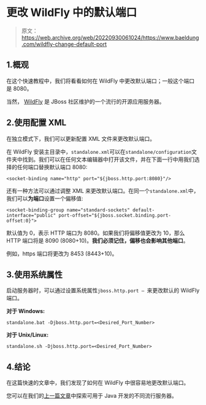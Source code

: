 # 更改 WildFly 中的默认端口

> 原文：<https://web.archive.org/web/20220930061024/https://www.baeldung.com/wildfly-change-default-port>

## 1.概观

在这个快速教程中，我们将看看如何在 WildFly 中更改默认端口；一般这个端口是 8080。

当然， [WildFly](https://web.archive.org/web/20220627093154/http://wildfly.org/) 是 JBoss 社区维护的一个流行的开源应用服务器。

## 2.使用配置 XML

在独立模式下，我们可以更新配置 XML 文件来更改默认端口。

在 WildFly 安装主目录中，`standalone.xml`可以在`standalone/configuration`文件夹中找到。我们可以在任何文本编辑器中打开该文件，并在下面一行中用我们选择的任何端口替换默认端口 8080:

```
<socket-binding name="http" port="${jboss.http.port:8080}"/>
```

还有一种方法可以通过调整 XML 来更改默认端口。在同一个`standalone.xml`中，我们可以**为端口**设置一个偏移值:

```
<socket-binding-group name="standard-sockets" default-interface="public" port-offset="${jboss.socket.binding.port-offset:0}">
```

默认值为 0，表示 HTTP 端口为 8080。如果我们将偏移值更改为 10，那么 HTTP 端口将是 8090 (8080+10)。**我们必须记住，偏移也会影响其他端口**。

例如，https 端口将更改为 8453 (8443+10)。

## 3.使用系统属性

启动服务器时，可以通过设置系统属性`jboss.http.port – `来更改默认的 WildFly 端口。

**对于 Windows:**

```
standalone.bat -Djboss.http.port=<Desired_Port_Number>
```

**对于 Unix/Linux:**

```
standalone.sh -Djboss.http.port=<Desired_Port_Number>
```

## 4.结论

在这篇快速的文章中，我们发现了如何在 WildFly 中很容易地更改默认端口。

您可以在我们的[上一篇文章](/web/20220627093154/https://www.baeldung.com/java-servers)中探索可用于 Java 开发的不同流行服务器。